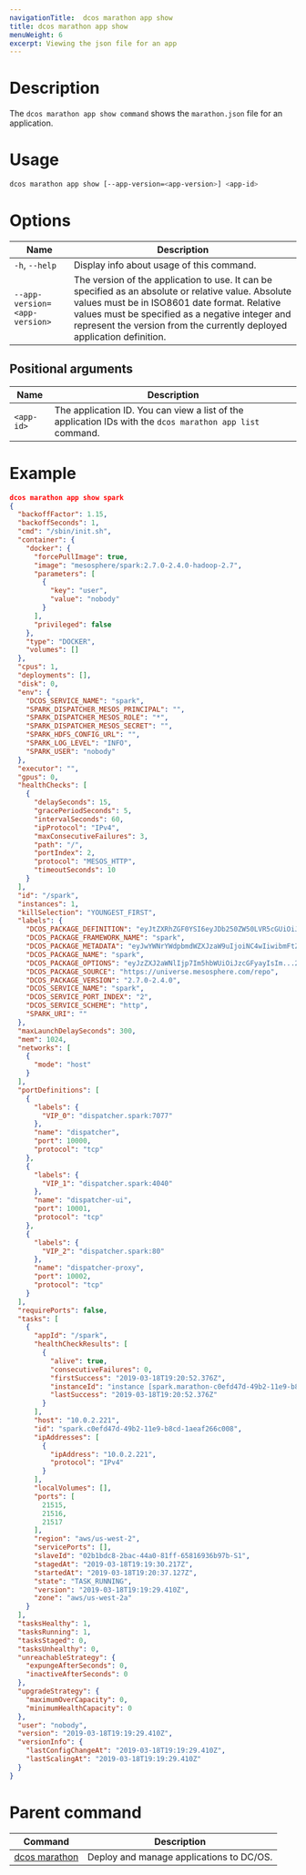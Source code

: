 ```yaml
---
navigationTitle:  dcos marathon app show
title: dcos marathon app show
menuWeight: 6
excerpt: Viewing the json file for an app
---
```


# Description

The `dcos marathon app show command` shows the `marathon.json` file for an application.

# Usage

```bash
dcos marathon app show [--app-version=<app-version>] <app-id>
```

# Options

| Name |  Description |
|---------|-------------|
| `-h`, `--help` | Display info about usage of this command. |
| `--app-version=<app-version>`   |  The version of the application to use. It can be specified as an absolute or relative value. Absolute values must be in ISO8601 date format. Relative values must be specified as a negative integer and represent the version from the currently deployed application definition. |

## Positional arguments

| Name |  Description |
|---------|-------------|
| `<app-id>`   |   The application ID.  You can view a list of the application IDs with the `dcos marathon app list` command. |



# Example

```json
dcos marathon app show spark
{
  "backoffFactor": 1.15,
  "backoffSeconds": 1,
  "cmd": "/sbin/init.sh",
  "container": {
    "docker": {
      "forcePullImage": true,
      "image": "mesosphere/spark:2.7.0-2.4.0-hadoop-2.7",
      "parameters": [
        {
          "key": "user",
          "value": "nobody"
        }
      ],
      "privileged": false
    },
    "type": "DOCKER",
    "volumes": []
  },
  "cpus": 1,
  "deployments": [],
  "disk": 0,
  "env": {
    "DCOS_SERVICE_NAME": "spark",
    "SPARK_DISPATCHER_MESOS_PRINCIPAL": "",
    "SPARK_DISPATCHER_MESOS_ROLE": "*",
    "SPARK_DISPATCHER_MESOS_SECRET": "",
    "SPARK_HDFS_CONFIG_URL": "",
    "SPARK_LOG_LEVEL": "INFO",
    "SPARK_USER": "nobody"
  },
  "executor": "",
  "gpus": 0,
  "healthChecks": [
    {
      "delaySeconds": 15,
      "gracePeriodSeconds": 5,
      "intervalSeconds": 60,
      "ipProtocol": "IPv4",
      "maxConsecutiveFailures": 3,
      "path": "/",
      "portIndex": 2,
      "protocol": "MESOS_HTTP",
      "timeoutSeconds": 10
    }
  ],
  "id": "/spark",
  "instances": 1,
  "killSelection": "YOUNGEST_FIRST",
  "labels": {
    "DCOS_PACKAGE_DEFINITION": "eyJtZXRhZGF0YSI6eyJDb250ZW50LVR5cGUiOiJhcHBs...Fc0hFd25LbWFXVzRTd3lRV3daN3BOeVNzckcybWUvRFFKYVlQOFBFczd6V3JSQkFBQT0ifQ==",
    "DCOS_PACKAGE_FRAMEWORK_NAME": "spark",
    "DCOS_PACKAGE_METADATA": "eyJwYWNrYWdpbmdWZXJzaW9uIjoiNC4wIiwibmFtZSI6...9hc3NldHMvaWNvbi1zZXJ2aWNlLXNwYXJrLWxhcmdlLnBuZyJ9fQ==",
    "DCOS_PACKAGE_NAME": "spark",
    "DCOS_PACKAGE_OPTIONS": "eyJzZXJ2aWNlIjp7Im5hbWUiOiJzcGFyayIsIm...2RjIjp7fSwia3JiNWNvbmYiOiIifX0sImhkZnMiOnt9fQ==",
    "DCOS_PACKAGE_SOURCE": "https://universe.mesosphere.com/repo",
    "DCOS_PACKAGE_VERSION": "2.7.0-2.4.0",
    "DCOS_SERVICE_NAME": "spark",
    "DCOS_SERVICE_PORT_INDEX": "2",
    "DCOS_SERVICE_SCHEME": "http",
    "SPARK_URI": ""
  },
  "maxLaunchDelaySeconds": 300,
  "mem": 1024,
  "networks": [
    {
      "mode": "host"
    }
  ],
  "portDefinitions": [
    {
      "labels": {
        "VIP_0": "dispatcher.spark:7077"
      },
      "name": "dispatcher",
      "port": 10000,
      "protocol": "tcp"
    },
    {
      "labels": {
        "VIP_1": "dispatcher.spark:4040"
      },
      "name": "dispatcher-ui",
      "port": 10001,
      "protocol": "tcp"
    },
    {
      "labels": {
        "VIP_2": "dispatcher.spark:80"
      },
      "name": "dispatcher-proxy",
      "port": 10002,
      "protocol": "tcp"
    }
  ],
  "requirePorts": false,
  "tasks": [
    {
      "appId": "/spark",
      "healthCheckResults": [
        {
          "alive": true,
          "consecutiveFailures": 0,
          "firstSuccess": "2019-03-18T19:20:52.376Z",
          "instanceId": "instance [spark.marathon-c0efd47d-49b2-11e9-b8cd-1aeaf266c008]",
          "lastSuccess": "2019-03-18T19:20:52.376Z"
        }
      ],
      "host": "10.0.2.221",
      "id": "spark.c0efd47d-49b2-11e9-b8cd-1aeaf266c008",
      "ipAddresses": [
        {
          "ipAddress": "10.0.2.221",
          "protocol": "IPv4"
        }
      ],
      "localVolumes": [],
      "ports": [
        21515,
        21516,
        21517
      ],
      "region": "aws/us-west-2",
      "servicePorts": [],
      "slaveId": "02b1bdc8-2bac-44a0-81ff-65816936b97b-S1",
      "stagedAt": "2019-03-18T19:19:30.217Z",
      "startedAt": "2019-03-18T19:20:37.127Z",
      "state": "TASK_RUNNING",
      "version": "2019-03-18T19:19:29.410Z",
      "zone": "aws/us-west-2a"
    }
  ],
  "tasksHealthy": 1,
  "tasksRunning": 1,
  "tasksStaged": 0,
  "tasksUnhealthy": 0,
  "unreachableStrategy": {
    "expungeAfterSeconds": 0,
    "inactiveAfterSeconds": 0
  },
  "upgradeStrategy": {
    "maximumOverCapacity": 0,
    "minimumHealthCapacity": 0
  },
  "user": "nobody",
  "version": "2019-03-18T19:19:29.410Z",
  "versionInfo": {
    "lastConfigChangeAt": "2019-03-18T19:19:29.410Z",
    "lastScalingAt": "2019-03-18T19:19:29.410Z"
  }
}
```

# Parent command

| Command | Description |
|---------|-------------|
| [dcos marathon](/mesosphere/dcos/2.0/cli/command-reference/dcos-marathon/) | Deploy and manage applications to DC/OS. |

